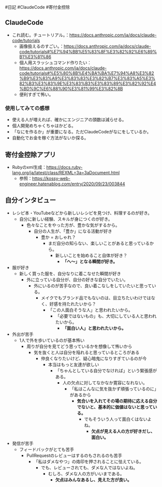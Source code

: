 #日記 #ClaudeCode #寄付金控除 

## ClaudeCode

- これ読む。チュートリアル。：https://docs.anthropic.com/ja/docs/claude-code/tutorials
	- 画像扱えるのすごい。：https://docs.anthropic.com/ja/docs/claude-code/tutorials#%E7%94%BB%E5%83%8F%E3%82%92%E6%89%B1%E3%81%86
	- 個人用スラッシュコマンド作りたい：https://docs.anthropic.com/ja/docs/claude-code/tutorials#%E5%80%8B%E4%BA%BA%E7%94%A8%E3%82%B9%E3%83%A9%E3%83%83%E3%82%B7%E3%83%A5%E3%82%B3%E3%83%9E%E3%83%B3%E3%83%89%E3%82%92%E4%BD%9C%E6%88%90%E3%81%99%E3%82%8B
	- 便利すぎて怖い。

### 使用してみての感想
- 使える人が増えれば、確かにエンジニアの頭数は減らせる。
- 個人開発めちゃくちゃはかどる。
- 「なにを作るか」が重要になる。ただClaudeCodeがなにをしているか。
- 自動化でお金を稼ぐ方法がないか探る。

## 寄付金控除アプリ

- Rubyのxml生成：https://docs.ruby-lang.org/ja/latest/class/REXML=3a=3aDocument.html
	- 参照：https://kossy-web-engineer.hatenablog.com/entry/2020/09/23/003844

## 自分インタビュー

- レシピ本・YouTubeなどから新しいレシピを見つけ、料理するのが好き。
	- 自分に新しい経験、スキルが身につくのが好き。
		- 色々なことをやった方が、豊かな気がするから。
			- 自分の人生が、「豊か」になる活動が好き
				- 豊か = おしゃれ？
					- まだ自分の知らない、楽しいことがあると思っているから。
						- 新しいことを始めること自体が好き？
							- **「へ〜」となる瞬間が好き。**
- 服が好き
	- 新しく買った服を、自分なりに着こなせた瞬間が好き
		- 外に立っている自分が、自分の好きな自分でいたい。
			- 外にいるのが苦手なので、良い着こなしをしていたいと思っている。
				- メイクでもブランド品でもないのは、目立ちたいわけではなく、好感を持たれたいから？
					- 「この人面白そうな人」と思われたいから。
						- 「必要ではないもの」も、大切にしている人と思われたいから。
							- **「面白い人」と思われたいから。**
- 外出が苦手
	- 1人で外を歩いているのが基本怖い
		- 周りが自分を見てどう思っているかを想像して怖いから
			- 気を抜くと人は自分を陥れると思っているところがある
				- 仲良くなりたいけど、疑心暗鬼になりすぎているのが今
					- 本当はもっと友達が欲しい
						- 「ちゃんとしている自分でなければ」という緊張感がある。
							- 人の欠点に対してなかなか寛容になれない。
								- 「私はこんなに気を抜かず頑張っているのに」があるから
									- **気合いを入れてその場の期待に応える自分でないと、基本的に価値はないと思っている。**
										- でもそういう人って面白くはないよね。
											- **欠点が見える人の方が好きだし、面白い。**
- 発信が苦手
	- フィードバックがとても苦手
		- PullRequestのレビューはするのもされるのも苦手
			- 「私はダメなやつ」の烙印を押されることに怯えている。
				- でも、レビューされても、ダメな人ではないよね。
					- むしろ、ダメな人の方がいいまである。
						- **欠点はみんなあるし、見えた方が良い。**
	